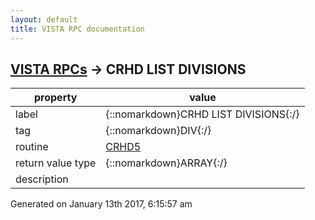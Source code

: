 ```yaml
---
layout: default
title: VISTA RPC documentation
---
```




## [VISTA RPCs](TableOfContent.md) &#8594; CRHD LIST DIVISIONS 

 property | value 
--- | --- 
 label | {::nomarkdown}CRHD LIST DIVISIONS{:/}
 tag | {::nomarkdown}DIV{:/}
 routine | [CRHD5](http://code.osehra.org/dox/Routine_CRHD5_source.html)
 return value type | {::nomarkdown}ARRAY{:/}
 description | 




 Generated on January 13th 2017, 6:15:57 am